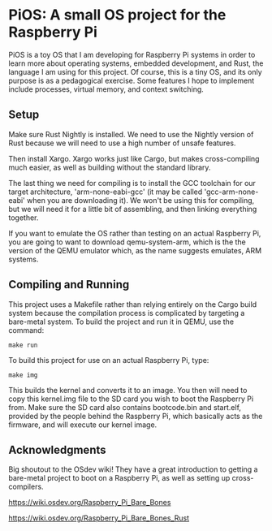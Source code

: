 # PiOS: A small OS project for the Raspberry Pi
PiOS is a toy OS that I am developing for Raspberry Pi systems in order to learn more about operating systems, embedded development, and Rust, the language I am using for this project. Of course, this is a tiny OS, and its only purpose is as a pedagogical exercise. Some features I hope to implement include processes, virtual memory, and context switching.

## Setup
Make sure Rust Nightly is installed. We need to use the Nightly version of Rust because we will need to use a high number of unsafe features.

Then install Xargo. Xargo works just like Cargo, but makes cross-compiling much easier, as well as building without the standard library.

The last thing we need for compiling is to install the GCC toolchain for our target architecture, 'arm-none-eabi-gcc' (it may be called 'gcc-arm-none-eabi' when you are downloading it). We won't be using this for compiling, but we will need it for a little bit of assembling, and then linking everything together.

If you want to emulate the OS rather than testing on an actual Raspberry Pi, you are going to want to download qemu-system-arm, which is the the version of the QEMU emulator which, as the name suggests emulates, ARM systems.

## Compiling and Running
This project uses a Makefile rather than relying entirely on the Cargo build system because the compilation process is complicated by targeting a bare-metal system.
To build the project and run it in QEMU, use the command:
```
make run
```

To build this project for use on an actual Raspberry Pi, type:
```
make img
```
This builds the kernel and converts it to an image. You then will need to copy this kernel.img file to the SD card you wish to boot the Raspberry Pi from. Make sure the SD card also contains bootcode.bin and start.elf, provided by the people behind the Raspberry Pi, which basically acts as the firmware, and will execute our kernel image.

## Acknowledgments
Big shoutout to the OSdev wiki! They have a great introduction to getting a bare-metal project to boot on a Raspberry Pi, as well as setting up cross-compilers.

https://wiki.osdev.org/Raspberry_Pi_Bare_Bones

https://wiki.osdev.org/Raspberry_Pi_Bare_Bones_Rust
